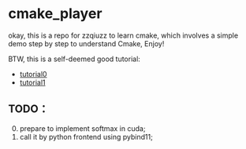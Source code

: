 # cmake_player
okay, this is a repo for zzqiuzz to learn cmake, which involves a simple demo step by step to understand Cmake, Enjoy!

BTW, this is a self-deemed good tutorial: 

- [tutorial0](https://www.hahack.com/codes/cmake/)
- [tutorial1]( https://github.com/BrightXiaoHan/CMakeTutorial)

TODO： 
---
0. prepare to implement softmax in cuda;
1. call it by python frontend using pybind11;

